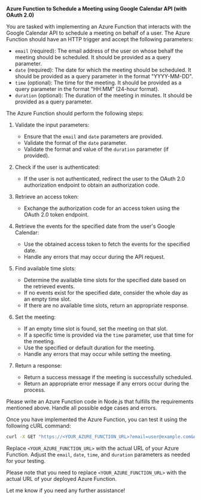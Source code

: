 **Azure Function to Schedule a Meeting using Google Calendar API (with OAuth 2.0)**

You are tasked with implementing an Azure Function that interacts with the Google Calendar API to schedule a meeting on behalf of a user. The Azure Function should have an HTTP trigger and accept the following parameters:

- `email` (required): The email address of the user on whose behalf the meeting should be scheduled. It should be provided as a query parameter.
- `date` (required): The date for which the meeting should be scheduled. It should be provided as a query parameter in the format "YYYY-MM-DD".
- `time` (optional): The time for the meeting. It should be provided as a query parameter in the format "HH:MM" (24-hour format).
- `duration` (optional): The duration of the meeting in minutes. It should be provided as a query parameter.

The Azure Function should perform the following steps:

1. Validate the input parameters:
   - Ensure that the `email` and `date` parameters are provided.
   - Validate the format of the `date` parameter.
   - Validate the format and value of the `duration` parameter (if provided).

2. Check if the user is authenticated:
   - If the user is not authenticated, redirect the user to the OAuth 2.0 authorization endpoint to obtain an authorization code.

3. Retrieve an access token:
   - Exchange the authorization code for an access token using the OAuth 2.0 token endpoint.

4. Retrieve the events for the specified date from the user's Google Calendar:
   - Use the obtained access token to fetch the events for the specified date.
   - Handle any errors that may occur during the API request.

5. Find available time slots:
   - Determine the available time slots for the specified date based on the retrieved events.
   - If no events exist for the specified date, consider the whole day as an empty time slot.
   - If there are no available time slots, return an appropriate response.

6. Set the meeting:
   - If an empty time slot is found, set the meeting on that slot.
   - If a specific time is provided via the `time` parameter, use that time for the meeting.
   - Use the specified or default duration for the meeting.
   - Handle any errors that may occur while setting the meeting.

7. Return a response:
   - Return a success message if the meeting is successfully scheduled.
   - Return an appropriate error message if any errors occur during the process.

Please write an Azure Function code in Node.js that fulfills the requirements mentioned above. Handle all possible edge cases and errors.

Once you have implemented the Azure Function, you can test it using the following cURL command:

```bash
curl -X GET "https://<YOUR_AZURE_FUNCTION_URL>?email=user@example.com&date=2023-07-04&time=10:30&duration=60"
```

Replace `<YOUR_AZURE_FUNCTION_URL>` with the actual URL of your Azure Function. Adjust the `email`, `date`, `time`, and `duration` parameters as needed for your testing.

Please note that you need to replace `<YOUR_AZURE_FUNCTION_URL>` with the actual URL of your deployed Azure Function.

Let me know if you need any further assistance!